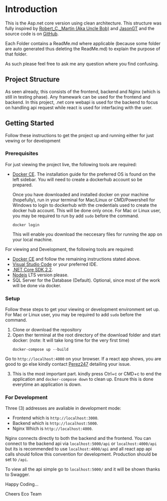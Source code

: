 # Introduction

This is the Asp.net core version using clean architecture. This structure was fully inspired by [Robert_C._Martin (Aka Uncle Bob)](https://en.wikipedia.org/wiki/Robert_C._Martin) and [JasonGT](https://www.youtube.com/watch?v=Zygw4UAxCdg&t=1301s) and the source code is on [GitHub](https://github.com/JasonGT/NorthwindTraders).


Each Folder contains a ReadMe.md where applicable (because some folder are auto generated thus deleting the ReadMe.md) to explain the purpose of that folder.

As such please feel free to ask me any question where you find confusing.

## Project Structure

As seen already, this consists of the frontend, backend and Nginx (which is still in testing phase). Any framewark can be used for the frontend and backend. In this project, .net core webapi is used for the backend to focus on handling api request while react is used for interfacing with the user.

## Getting Started

Follow these instructions to get the project up and running either for just vewing or for development

### Prerequisites

For just viewing the project live, the following tools are required:

* [Docker CE](https://docs.docker.com/install/). The installation guide for the preferred OS is found on the left sidebar. You will need to create a dockerhub account so be prepared.

    Once you have downloaded and installed docker on your machine (hopefully), run in your terminal for Mac/Linux or CMD/Powershell for Windows to login to dockerhub with the credentials used to create the docker hub account. This will be done only once. For Mac or Linux user, you may be required to run by add ```sudo``` before the command.

    ```
    docker login
    ```
    This will enable you download the neccesary files for running the app on your local machine.

For viewing and Development, the following tools are required:

* [Docker CE](https://docs.docker.com/install/) and follow the remaining instructions stated above.
* [Visual Studio Code](https://code.visualstudio.com/) or your preferred IDE.
* [.NET Core SDK 2.2](https://www.microsoft.com/net/download/dotnet-core/2.2).
* [Nodejs](https://nodejs.org/en/) LTS version please.
* SQL Server for the Database (Default). Optional, since most of the work will be done via docker.

### Setup

Follow these steps to get your viewing or development environment set up. For Mac or Linux user, you may be required to add `sudo` before the command.

  1. Clone or download the repository
  2. Open ther terminal at the root directory of the download folder and start docker: (note: It will take long time for the very first time)
     ```
     docker-compose up --build
     ```

Go to `http://localhost:4000` on your browser. If a react app shows, you are good to go else kindly contact [Perez247](https://github.com/perez247) detailing your issue.

3. This is the most important part. kindly press Ctrl+c or CMD+c to end the application and `docker-compose down` to clean up. Ensure this is done everytime an application is down.

### For Development

Three (3) addresses are avaliable in development mode:

*   Frontend which is `http://localhost:3000`.
*   Backend which is `http://localhost:5000`.
*   Nginx Which is `http://localhost:4000`.

Nginx connects directly to both the backend and the frontend. You can connect to the backend api via `localhost:5000/api` or `localhost:4000/api` but its is recommended to use `localhost:4000/api` and all react app api calls should follow this convention for development. Production should be set to `/api`.

To view all the api simple go to `localhost:5000/` and it will be shown thanks to Swagger.

Happy Coding...

Cheers Eco Team
